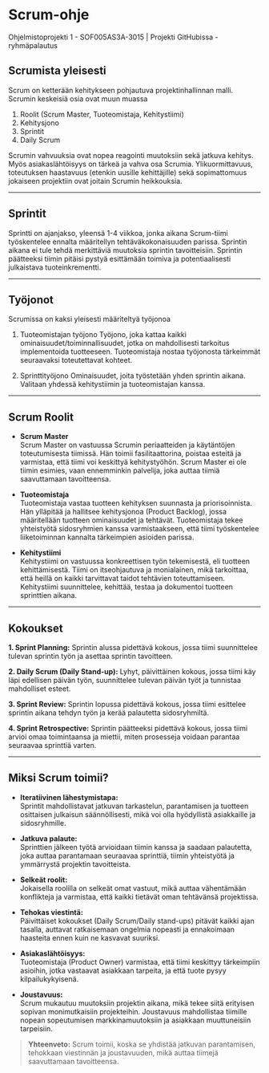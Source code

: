 # Scrum-ohje
Ohjelmistoprojekti 1 - SOF005AS3A-3015 | Projekti GitHubissa -ryhmäpalautus

## Scrumista yleisesti
Scrum on ketterään kehitykseen pohjautuva projektinhallinnan malli. Scrumin keskeisiä osia ovat muun muassa

1. Roolit (Scrum Master, Tuoteomistaja, Kehitystiimi)
2. Kehitysjono
3. Sprintit
4. Daily Scrum

Scrumin vahvuuksia ovat nopea reagointi muutoksiin sekä jatkuva kehitys. Myös asiakaslähtöisyys on tärkeä ja vahva osa Scrumia. Ylikuormittavuus, toteutuksen haastavuus (etenkin uusille kehittäjille) sekä sopimattomuus jokaiseen projektiin ovat joitain Scrumin heikkouksia.

***

## Sprintit

Sprintti on ajanjakso, yleensä 1-4 viikkoa, jonka aikana Scrum-tiimi työskentelee ennalta määritellyn tehtäväkokonaisuuden parissa. Sprintin aikana ei tule tehdä merkittäviä muutoksia sprintin tavoitteisiin. Sprintin päätteeksi tiimin pitäisi pystyä esittämään toimiva ja potentiaalisesti julkaistava tuoteinkrementti.

***

## Työjonot

Scrumissa on kaksi yleisesti määriteltyä työjonoa

1. Tuoteomistajan työjono
Työjono, joka kattaa kaikki ominaisuudet/toiminnallisuudet, jotka on mahdollisesti tarkoitus implementoida tuotteeseen. Tuoteomistaja nostaa työjonosta tärkeimmät seuraavaksi toteutettavat kohteet.

2. Sprinttityöjono
Ominaisuudet, joita työstetään yhden sprintin aikana. Valitaan yhdessä kehitystiimin ja tuoteomistajan kanssa.

***

## Scrum Roolit

* **Scrum Master**  
  Scrum Master on vastuussa Scrumin periaatteiden ja käytäntöjen toteutumisesta tiimissä. Hän toimii fasilitaattorina, poistaa esteitä ja varmistaa, että tiimi voi keskittyä kehitystyöhön. Scrum Master ei ole tiimin esimies, vaan ennemminkin palvelija, joka auttaa tiimiä saavuttamaan tavoitteensa.

* **Tuoteomistaja**  
  Tuoteomistaja vastaa tuotteen kehityksen suunnasta ja priorisoinnista. Hän ylläpitää ja hallitsee kehitysjonoa (Product Backlog), jossa määritellään tuotteen ominaisuudet ja tehtävät. Tuoteomistaja tekee yhteistyötä sidosryhmien kanssa varmistaakseen, että tiimi työskentelee liiketoiminnan kannalta tärkeimpien asioiden parissa.

* **Kehitystiimi**  
  Kehitystiimi on vastuussa konkreettisen työn tekemisestä, eli tuotteen kehittämisestä. Tiimi on itseohjautuva ja monialainen, mikä tarkoittaa, että heillä on kaikki tarvittavat taidot tehtävien toteuttamiseen. Kehitystiimi suunnittelee, kehittää, testaa ja dokumentoi tuotteen sprinttien aikana.

***

## Kokoukset

  **1. Sprint Planning:** Sprintin alussa pidettävä kokous, jossa tiimi suunnittelee tulevan sprintin työn ja asettaa sprintin tavoitteen.

  **2. Daily Scrum (Daily Stand-up):** Lyhyt, päivittäinen kokous, jossa tiimi käy läpi edellisen päivän työn, suunnittelee tulevan päivän työt ja tunnistaa mahdolliset esteet.

  **3. Sprint Review:** Sprintin lopussa pidettävä kokous, jossa tiimi esittelee sprintin aikana tehdyn työn ja kerää palautetta sidosryhmiltä.

  **4. Sprint Retrospective:** Sprintin päätteeksi pidettävä kokous, jossa tiimi arvioi omaa toimintaansa ja miettii, miten prosesseja voidaan parantaa seuraavaa sprinttiä varten.

***


## Miksi Scrum toimii?

* **Iteratiivinen lähestymistapa:**  
  Sprintit mahdollistavat jatkuvan tarkastelun, parantamisen ja tuotteen osittaisen julkaisun säännöllisesti, mikä voi olla hyödyllistä asiakkaille ja sidosryhmille. 

* **Jatkuva palaute:**  
  Sprinttien jälkeen työtä arvioidaan tiimin kanssa ja saadaan palautetta, joka auttaa parantamaan seuraavaa sprinttiä, tiimin yhteistyötä ja ymmärrystä projektin tavoitteista.

* **Selkeät roolit:**  
  Jokaisella roolilla on selkeät omat vastuut, mikä auttaa vähentämään konflikteja ja varmistaa, että kaikki tietävät oman tehtävänsä projektissa.

* **Tehokas viestintä:**  
  Päivittäiset kokoukset (Daily Scrum/Daily stand-ups) pitävät kaikki ajan tasalla, auttavat ratkaisemaan ongelmia nopeasti ja ennakoimaan haasteita ennen kuin ne kasvavat suuriksi.

* **Asiakaslähtöisyys:**  
  Tuoteomistaja (Product Owner) varmistaa, että tiimi keskittyy tärkeimpiin asioihin, jotka vastaavat asiakkaan tarpeita, ja että tuote pysyy kilpailukykyisenä.

* **Joustavuus:**  
  Scrum mukautuu muutoksiin projektin aikana, mikä tekee siitä erityisen sopivan monimutkaisiin projekteihin. Joustavuus mahdollistaa tiimille nopean sopeutumisen markkinamuutoksiin ja asiakkaan muuttuneisiin tarpeisiin.

> **Yhteenveto:** Scrum toimii, koska se yhdistää jatkuvan parantamisen, tehokkaan viestinnän ja joustavuuden, mikä auttaa tiimejä saavuttamaan tavoitteensa.
  